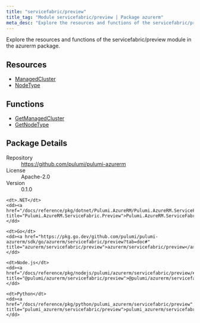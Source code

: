 ```yaml
---
title: "servicefabric/preview"
title_tag: "Module servicefabric/preview | Package azurerm"
meta_desc: "Explore the resources and functions of the servicefabric/preview module in the azurerm package."
---
```


<!-- WARNING: this file was generated by Pulumi Docs Generator. -->
<!-- Do not edit by hand unless you're certain you know what you are doing! -->

Explore the resources and functions of the servicefabric/preview module in the azurerm package.

<h2 id="resources">Resources</h2>
<ul class="api">
    <li><a href="managedcluster" title="ManagedCluster"><span class="symbol resource"></span>ManagedCluster</a></li>
    <li><a href="nodetype" title="NodeType"><span class="symbol resource"></span>NodeType</a></li>
</ul>

<h2 id="functions">Functions</h2>
<ul class="api">
    <li><a href="getmanagedcluster" title="GetManagedCluster"><span class="symbol function"></span>GetManagedCluster</a></li>
    <li><a href="getnodetype" title="GetNodeType"><span class="symbol function"></span>GetNodeType</a></li>
</ul>

<h2 id="package-details">Package Details</h2>
<dl class="package-details">
	<dt>Repository</dt>
	<dd><a href="https://github.com/pulumi/pulumi-azurerm">https://github.com/pulumi/pulumi-azurerm</a></dd>
	<dt>License</dt>
	<dd>Apache-2.0</dd>
	<dt>Version</dt>
	<dd>0.1.0</dd>
</dl>



<dl class="tabular">

    <dt>.NET</dt>
    <dd><a href="/docs/reference/pkg/dotnet/Pulumi.AzureRM/Pulumi.AzureRM.ServiceFabric.Preview.html" title="Pulumi.AzureRM.ServiceFabric.Preview">Pulumi.AzureRM.ServiceFabric.Preview</a></dd>

    <dt>Go</dt>
    <dd><a href="https://pkg.go.dev/github.com/pulumi/pulumi-azurerm/sdk/go/azurerm/servicefabric/preview?tab=doc#" title="azurerm/servicefabric/preview">azurerm/servicefabric/preview</a></dd>

    <dt>Node.js</dt>
    <dd><a href="/docs/reference/pkg/nodejs/pulumi/azurerm/servicefabric/preview/#" title="@pulumi/azurerm/servicefabric/preview">@pulumi/azurerm/servicefabric/preview</a></dd>

    <dt>Python</dt>
    <dd><a href="/docs/reference/pkg/python/pulumi_azurerm/servicefabric/preview" title="pulumi_azurerm/servicefabric/preview">pulumi_azurerm/servicefabric/preview</a></dd>

</dl>


